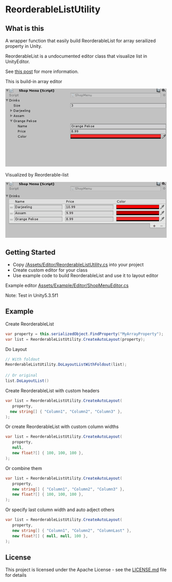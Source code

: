 # ReorderableListUtility

## What is this

A wrapper function that easily build ReorderableList for array serailized property in Unity. 

ReorderableList is a undocumented editor class that visualize list in UnityEditor. 

See [this post](http://va.lent.in/unity-make-your-lists-functional-with-reorderablelist/) for more information.

This is build-in array editor

![Build-in array editor](Images/default-editor.gif)

Visualized by Reorderable-list

![Reorderable-list editor](Images/reorderable-list-editor.gif)

## Getting Started

- Copy [/Assets/Editor/ReorderableListUtility.cs](/Assets/Editor/ReorderableListUtility.cs) into your project
- Create custom editor for your class
- Use example code to build ReorderableList and use it to layout editor

Example editor [Assets/Example/Editor/ShopMenuEditor.cs](Assets/Example/Editor/ShopMenuEditor.cs)

Note: Test in Unity5.3.5f1

## Example

Create ReorderableList

```csharp
var property = this.serializedObject.FindProperty("MyArrayProperty");
var list = ReorderableListUtility.CreateAutoLayout(property);
```

Do Layout

```csharp
// With foldout
ReorderableListUtility.DoLayoutListWithFoldout(list);

// Or original
list.DoLayoutList()
```

Create ReorderableList with custom headers

```csharp
var list = ReorderableListUtility.CreateAutoLayout(
   property, 
  new string[] { "Column1", "Column2", "Column3" },
);
```

Or create ReorderableList with custom column widths

```csharp
var list = ReorderableListUtility.CreateAutoLayout(
   property, 
   null,
   new float?[] { 100, 100, 100 },
);
```

Or combine them

```csharp
var list = ReorderableListUtility.CreateAutoLayout(
   property, 
   new string[] { "Column1", "Column2", "Column3" },
   new float?[] { 100, 100, 100 },
);
```

Or specify last column width and auto adject others
```csharp
var list = ReorderableListUtility.CreateAutoLayout(
   property, 
   new string[] { "Column1", "Column2", "ColumnLast" },
   new float?[] { null, null, 100 },
);
```

## License

This project is licensed under the Apache License - see the [LICENSE.md](LICENSE.md) file for details
